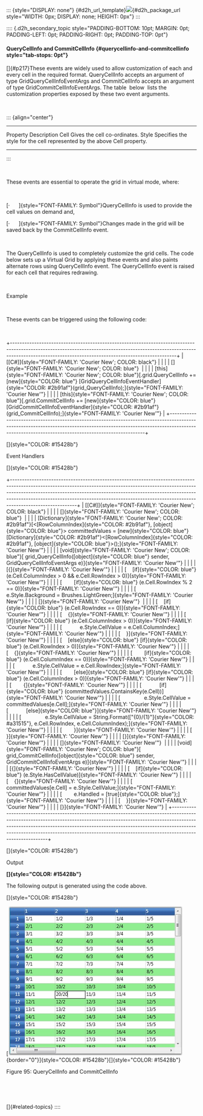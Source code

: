 ::: {style="DISPLAY: none"}
[](ms-xhelp:///?Id=d2h_url_template){#d2h_url_template}![](!package_url!){#d2h_package_url style="WIDTH: 0px; DISPLAY: none; HEIGHT: 0px"}
:::

:::: {.d2h_secondary_topic style="PADDING-BOTTOM: 10pt; MARGIN: 0pt; PADDING-LEFT: 0pt; PADDING-RIGHT: 0pt; PADDING-TOP: 0pt"}
#### QueryCellInfo and CommitCellInfo {#querycellinfo-and-commitcellinfo style="tab-stops: 0pt"}

[]{#p217}These events are widely used to allow customization of each and every cell in the required format. QueryCellInfo accepts an argument of type GridQueryCellInfoEventArgs and CommitCellInfo accepts an argument of type GridCommitCellInfoEventArgs. The table  below  lists the customization properties exposed by these two event arguments.

 

::: {align="center"}
  ---------- --------------------------------------------------------------------------
  Property   Description
  Cell       Gives the cell co-ordinates.
  Style      Specifies the style for the cell represented by the above Cell property.
  ---------- --------------------------------------------------------------------------
:::

 

These events are essential to operate the grid in virtual mode, where:

 

[·      ]{style="FONT-FAMILY: Symbol"}QueryCellInfo is used to provide the cell values on demand and,

[·      ]{style="FONT-FAMILY: Symbol"}Changes made in the grid will be saved back by the CommitCellInfo event.

 

The QueryCellInfo is used to completely customize the grid cells. The code  below sets up a Virtual Grid by applying these events and also paints alternate rows using QueryCellInfo event. The QueryCellInfo event is raised for each cell that requires redrawing.

 

Example

 

These events can be triggered using the following code:

 

+--------------------------------------------------------------------------------------------------------------------------------------------------------------------------------------------------------------------------------+
| [\[C#\]]{style="FONT-FAMILY: 'Courier New'; COLOR: black"}                                                                                                                                                                     |
|                                                                                                                                                                                                                                |
| []{style="FONT-FAMILY: 'Courier New'; COLOR: blue"}                                                                                                                                                                            |
|                                                                                                                                                                                                                                |
| [this]{style="FONT-FAMILY: 'Courier New'; COLOR: blue"}[.grid.QueryCellInfo += [new]{style="COLOR: blue"} [GridQueryCellInfoEventHandler]{style="COLOR: #2b91af"}(grid_QueryCellInfo);]{style="FONT-FAMILY: 'Courier New'"}    |
|                                                                                                                                                                                                                                |
| [this]{style="FONT-FAMILY: 'Courier New'; COLOR: blue"}[.grid.CommitCellInfo += [new]{style="COLOR: blue"} [GridCommitCellInfoEventHandler]{style="COLOR: #2b91af"}(grid_CommitCellInfo);]{style="FONT-FAMILY: 'Courier New'"} |
+--------------------------------------------------------------------------------------------------------------------------------------------------------------------------------------------------------------------------------+

[]{style="COLOR: #15428b"} 

Event Handlers

[]{style="COLOR: #15428b"} 

+---------------------------------------------------------------------------------------------------------------------------------------------------------------------------------------------------------------------------------------------------------------------------------------------------------------------------------------------------+
| [\[C#\]]{style="FONT-FAMILY: 'Courier New'; COLOR: black"}                                                                                                                                                                                                                                                                                        |
|                                                                                                                                                                                                                                                                                                                                                   |
| []{style="FONT-FAMILY: 'Courier New'; COLOR: blue"}                                                                                                                                                                                                                                                                                               |
|                                                                                                                                                                                                                                                                                                                                                   |
| [Dictionary]{style="FONT-FAMILY: 'Courier New'; COLOR: #2b91af"}[\<[RowColumnIndex]{style="COLOR: #2b91af"}, [object]{style="COLOR: blue"}\> committedValues = [new]{style="COLOR: blue"} [Dictionary]{style="COLOR: #2b91af"}\<[RowColumnIndex]{style="COLOR: #2b91af"}, [object]{style="COLOR: blue"}\>();]{style="FONT-FAMILY: 'Courier New'"} |
|                                                                                                                                                                                                                                                                                                                                                   |
| [void]{style="FONT-FAMILY: 'Courier New'; COLOR: blue"}[ grid_QueryCellInfo([object]{style="COLOR: blue"} sender, GridQueryCellInfoEventArgs e)]{style="FONT-FAMILY: 'Courier New'"}                                                                                                                                                              |
|                                                                                                                                                                                                                                                                                                                                                   |
| [{]{style="FONT-FAMILY: 'Courier New'"}                                                                                                                                                                                                                                                                                                           |
|                                                                                                                                                                                                                                                                                                                                                   |
| [    [if]{style="COLOR: blue"} (e.Cell.ColumnIndex \> 0 && e.Cell.RowIndex \> 0)]{style="FONT-FAMILY: 'Courier New'"}                                                                                                                                                                                                                             |
|                                                                                                                                                                                                                                                                                                                                                   |
| [        [if]{style="COLOR: blue"} (e.Cell.RowIndex % 2 == 0)]{style="FONT-FAMILY: 'Courier New'"}                                                                                                                                                                                                                                                |
|                                                                                                                                                                                                                                                                                                                                                   |
| [            e.Style.Background = Brushes.LightGreen;]{style="FONT-FAMILY: 'Courier New'"}                                                                                                                                                                                                                                                        |
|                                                                                                                                                                                                                                                                                                                                                   |
| []{style="FONT-FAMILY: 'Courier New'"}                                                                                                                                                                                                                                                                                                            |
|                                                                                                                                                                                                                                                                                                                                                   |
| [    [if]{style="COLOR: blue"} (e.Cell.RowIndex == 0)]{style="FONT-FAMILY: 'Courier New'"}                                                                                                                                                                                                                                                        |
|                                                                                                                                                                                                                                                                                                                                                   |
| [    {]{style="FONT-FAMILY: 'Courier New'"}                                                                                                                                                                                                                                                                                                       |
|                                                                                                                                                                                                                                                                                                                                                   |
| [        [if]{style="COLOR: blue"} (e.Cell.ColumnIndex \> 0)]{style="FONT-FAMILY: 'Courier New'"}                                                                                                                                                                                                                                                 |
|                                                                                                                                                                                                                                                                                                                                                   |
| [            e.Style.CellValue = e.Cell.ColumnIndex;]{style="FONT-FAMILY: 'Courier New'"}                                                                                                                                                                                                                                                         |
|                                                                                                                                                                                                                                                                                                                                                   |
| [    }]{style="FONT-FAMILY: 'Courier New'"}                                                                                                                                                                                                                                                                                                       |
|                                                                                                                                                                                                                                                                                                                                                   |
| [    [else]{style="COLOR: blue"} [if]{style="COLOR: blue"} (e.Cell.RowIndex \> 0)]{style="FONT-FAMILY: 'Courier New'"}                                                                                                                                                                                                                            |
|                                                                                                                                                                                                                                                                                                                                                   |
| [    {]{style="FONT-FAMILY: 'Courier New'"}                                                                                                                                                                                                                                                                                                       |
|                                                                                                                                                                                                                                                                                                                                                   |
| [        [if]{style="COLOR: blue"} (e.Cell.ColumnIndex == 0)]{style="FONT-FAMILY: 'Courier New'"}                                                                                                                                                                                                                                                 |
|                                                                                                                                                                                                                                                                                                                                                   |
| [            e.Style.CellValue = e.Cell.RowIndex;]{style="FONT-FAMILY: 'Courier New'"}                                                                                                                                                                                                                                                            |
|                                                                                                                                                                                                                                                                                                                                                   |
| [        [else]{style="COLOR: blue"} [if]{style="COLOR: blue"} (e.Cell.ColumnIndex \> 0)]{style="FONT-FAMILY: 'Courier New'"}                                                                                                                                                                                                                     |
|                                                                                                                                                                                                                                                                                                                                                   |
| [        {]{style="FONT-FAMILY: 'Courier New'"}                                                                                                                                                                                                                                                                                                   |
|                                                                                                                                                                                                                                                                                                                                                   |
| [            [if]{style="COLOR: blue"} (committedValues.ContainsKey(e.Cell))]{style="FONT-FAMILY: 'Courier New'"}                                                                                                                                                                                                                                 |
|                                                                                                                                                                                                                                                                                                                                                   |
| [                e.Style.CellValue = committedValues\[e.Cell\];]{style="FONT-FAMILY: 'Courier New'"}                                                                                                                                                                                                                                              |
|                                                                                                                                                                                                                                                                                                                                                   |
| [            [else]{style="COLOR: blue"}]{style="FONT-FAMILY: 'Courier New'"}                                                                                                                                                                                                                                                                     |
|                                                                                                                                                                                                                                                                                                                                                   |
| [                e.Style.CellValue = String.Format([\"{0}/{1}\"]{style="COLOR: #a31515"}, e.Cell.RowIndex, e.Cell.ColumnIndex);]{style="FONT-FAMILY: 'Courier New'"}                                                                                                                                                                              |
|                                                                                                                                                                                                                                                                                                                                                   |
| [        }]{style="FONT-FAMILY: 'Courier New'"}                                                                                                                                                                                                                                                                                                   |
|                                                                                                                                                                                                                                                                                                                                                   |
| [    }]{style="FONT-FAMILY: 'Courier New'"}                                                                                                                                                                                                                                                                                                       |
|                                                                                                                                                                                                                                                                                                                                                   |
| [}]{style="FONT-FAMILY: 'Courier New'"}                                                                                                                                                                                                                                                                                                           |
|                                                                                                                                                                                                                                                                                                                                                   |
| []{style="FONT-FAMILY: 'Courier New'"}                                                                                                                                                                                                                                                                                                            |
|                                                                                                                                                                                                                                                                                                                                                   |
| [void]{style="FONT-FAMILY: 'Courier New'; COLOR: blue"}[ grid_CommitCellInfo([object]{style="COLOR: blue"} sender, GridCommitCellInfoEventArgs e)]{style="FONT-FAMILY: 'Courier New'"}                                                                                                                                                            |
|                                                                                                                                                                                                                                                                                                                                                   |
| [{]{style="FONT-FAMILY: 'Courier New'"}                                                                                                                                                                                                                                                                                                           |
|                                                                                                                                                                                                                                                                                                                                                   |
| [    [if]{style="COLOR: blue"} (e.Style.HasCellValue)]{style="FONT-FAMILY: 'Courier New'"}                                                                                                                                                                                                                                                        |
|                                                                                                                                                                                                                                                                                                                                                   |
| [    {]{style="FONT-FAMILY: 'Courier New'"}                                                                                                                                                                                                                                                                                                       |
|                                                                                                                                                                                                                                                                                                                                                   |
| [        committedValues\[e.Cell\] = e.Style.CellValue;]{style="FONT-FAMILY: 'Courier New'"}                                                                                                                                                                                                                                                      |
|                                                                                                                                                                                                                                                                                                                                                   |
| [        e.Handled = [true]{style="COLOR: blue"};]{style="FONT-FAMILY: 'Courier New'"}                                                                                                                                                                                                                                                            |
|                                                                                                                                                                                                                                                                                                                                                   |
| [    }]{style="FONT-FAMILY: 'Courier New'"}                                                                                                                                                                                                                                                                                                       |
|                                                                                                                                                                                                                                                                                                                                                   |
| [}]{style="FONT-FAMILY: 'Courier New'"}                                                                                                                                                                                                                                                                                                           |
+---------------------------------------------------------------------------------------------------------------------------------------------------------------------------------------------------------------------------------------------------------------------------------------------------------------------------------------------------+

[]{style="COLOR: #15428b"} 

Output

**[]{style="COLOR: #15428b"}** 

The following output is generated using the code above.

[]{style="COLOR: #15428b"} 

[![](ImagesExt/image28_173.jpg){border="0"}]{style="COLOR: #15428b"}[]{style="COLOR: #15428b"}

Figure 95: QueryCellInfo and CommitCellInfo

 

 

[]{#related-topics}
::::
